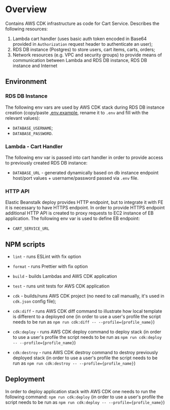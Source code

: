 # Overview

Contains AWS CDK infrastructure as code for Cart Service.
Describes the following resources:

1. Lambda cart handler (uses basic auth token encoded in Base64 provided in `Authorization` request header to authenticate an user);
2. RDS DB instance (Postgres) to store users, cart items, carts, orders;
3. Network resources (e.g. VPC and security groups) to provide means of communication between Lambda and RDS DB instance, RDS DB instance and Internet

## Environment

### RDS DB Instance

The following env vars are used by AWS CDK stack during RDS DB instance creation (copy/paste [.env.example](./.env.example), rename it to `.env` and fill with the relevant values):

- `DATABASE_USERNAME`;
- `DATABASE_PASSWORD`.

### Lambda - Cart Handler

The following env var is passed into cart handler in order to provide access to previously created RDS DB instance:

- `DATABASE_URL` - generated dynamically based on db instance endpoint host/port values + username/password passed via `.env` file.

### HTTP API

Elastic Beanstalk deploy provides HTTP endpoint, but to integrate it with FE it is necessary to have HTTPS endpoint.
In order to provide HTTPS endpoint additional HTTP API is created to proxy requests to EC2 instance of EB application.
The following env var is used to define EB endpoint:

- `CART_SERVICE_URL`

## NPM scripts

- `lint` - runs ESLint with fix option

- `format` - runs Prettier with fix option

- `build` - builds Lambdas and AWS CDK application

- `test` - runs unit tests for AWS CDK application
- `cdk` - builds/runs AWS CDK project (no need to call manually, it's used in `cdk.json` config file);

- `cdk:diff` - runs AWS CDK diff command to illustrate how local template is different to a deployed one (in order to use a user's profile the script needs to be run as `npm run cdk:diff -- --profile={profile_name}`)

- `cdk:deploy` - runs AWS CDK deploy command to deploy stack (in order to use a user's profile the script needs to be run as `npm run cdk:deploy -- --profile={profile_name}`)

- `cdk:destroy` - runs AWS CDK destroy command to destroy previously deployed stack (in order to use a user's profile the script needs to be run as `npm run cdk:destroy -- --profile={profile_name}`)

## Deployment

In order to deploy application stack with AWS CDK one needs to run the following command:
`npm run cdk:deploy` (in order to use a user's profile the script needs to be run as `npm run cdk:deploy -- --profile={profile_name}`)

